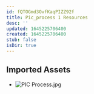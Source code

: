 ```yaml
---
id: fQTOGmd3OvfKaqPIZZ92f
title: Pic_process 1 Resources
desc: ''
updated: 1645225706400
created: 1645225706400
stub: false
isDir: true
---
```

## Imported Assets
- ![PIC Process.jpg](/assets/pic-process.jpg)
